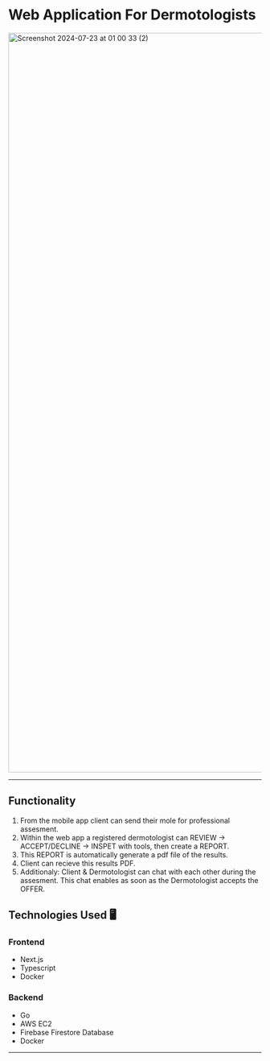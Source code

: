 # Web Application For Dermotologists 

<img width="1470" alt="Screenshot 2024-07-23 at 01 00 33 (2)" src="https://github.com/user-attachments/assets/7c5f8f80-67eb-4540-b00d-62bd90941f3b">

---
## Functionality
1. From the mobile app client can send their mole for professional assesment.
2. Within the web app a registered dermotologist can REVIEW -> ACCEPT/DECLINE -> INSPET with tools, then create a REPORT.
3. This REPORT is automatically generate a pdf file of the results.
4. Client can recieve this results PDF.
5. Additionaly: 
  Client & Dermotologist can chat with each other during the assesment. This chat enables as soon as the Dermotologist accepts the OFFER. 

## Technologies Used 🖥️

### Frontend
- Next.js
- Typescript
- Docker
  
### Backend
- Go
- AWS EC2
- Firebase Firestore Database
- Docker
---




